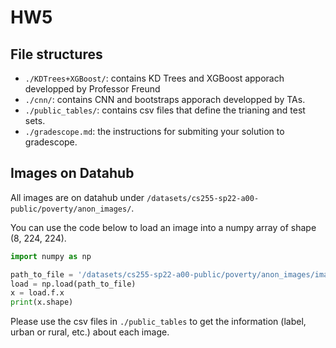 # HW5

## File structures

- `./KDTrees+XGBoost/`: contains KD Trees and XGBoost apporach developped by Professor Freund
- `./cnn/`: contains CNN and bootstraps apporach developped by TAs. 
- `./public_tables/`: contains csv files that define the trianing and test sets.
- `./gradescope.md`: the instructions for submiting your solution to gradescope. 

## Images on Datahub

All images are on datahub under `/datasets/cs255-sp22-a00-public/poverty/anon_images/`.

You can use the code below to load an image into a numpy array of shape (8, 224, 224).

```python
import numpy as np

path_to_file = '/datasets/cs255-sp22-a00-public/poverty/anon_images/image0.npz'
load = np.load(path_to_file)
x = load.f.x
print(x.shape)
```

Please use the csv files in `./public_tables` to get the information (label, urban or rural, etc.) about each image.
